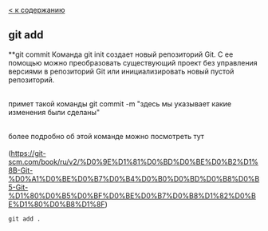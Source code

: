 [< к содержанию](./readme.md)

## git add

**git commit Команда git init создает новый репозиторий Git. С ее помощью можно преобразовать существующий проект без управления версиями в репозиторий Git или инициализировать новый пустой репозиторий. </br> </br>

примет такой команды git commit -m "здесь мы указывает какие изменения были сделаны" </br> </br>

более подробно об этой команде можно посмотреть тут </br> </br>
(https://git-scm.com/book/ru/v2/%D0%9E%D1%81%D0%BD%D0%BE%D0%B2%D1%8B-Git-%D0%A1%D0%BE%D0%B7%D0%B4%D0%B0%D0%BD%D0%B8%D0%B5-Git-%D1%80%D0%B5%D0%BF%D0%BE%D0%B7%D0%B8%D1%82%D0%BE%D1%80%D0%B8%D1%8F)


```bash=
git add .
``` 